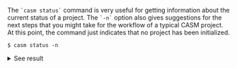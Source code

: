 The `` `casm status` `` command is very useful for getting information about the current status of a project. The `` `-n` `` option also gives suggestions for the next steps that you might take for the workflow of a typical CASM project. At this point, the command just indicates that no project has been initialized.
```
$ casm status -n
```
<details><summary markdown="span">See result</summary>

```
$ casm status -n

~~~ Error loading casm libraries ~~~
find_executable('ccasm'): None
Could not find 'ccasm' executable. CASM is not installed on your PATH.
Install CASM if it is not installed, or update your PATH, or set LIBCASM to the location of libcasm.

Could not find libcasm. Please check your installation.
```
</details>
<br>
